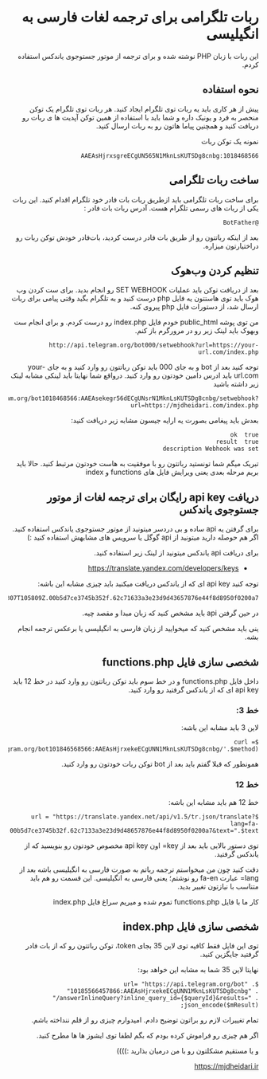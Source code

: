 <div dir="rtl">
 
 
# ربات تلگرامی برای ترجمه لغات فارسی به انگیلیسی 

این ربات با زبان PHP نوشته شده و برای ترجمه از موتور جستوجوی یاندکس استفاده کردم.

## نحوه استفاده

پیش از هر کاری باید یه ربات توی تلگرام ایجاد کنید.
هر ربات توی تلگرام یک توکن منحصر به فرد و یونیک داره و شما باید با استفاده از همین توکن آپدیت ها ی ربات رو دریافت کنید و همچنین پیاما هاتون رو به ربات ارسال کنید.

نمونه یک توکن ربات

```
1018468566:AAEAsHjrxsgreECgUN565N1MknLsKUTSDg8cnbg
```

## ساخت ربات تلگرامی

برای ساخت ربات تلگرامی باید ازطریق ربات بات فادر خود تلگرام اقدام کنید.
این ربات یکی از ربات های رسمی تلگرام هست.
آدرس ربات بات فادر : 

```
@BotFather
```

بعد از اینکه رباتتون رو از طریق بات فادر درست کردید، بات‌فادر خودش توکن ربات رو دراختیارتون میزاره.

## تنظیم کردن وب‌هوک

بعد از دریافت توکن باید عملیات SET WEBHOOK رو انجام بدید.
برای ست کردن وب هوک باید توی هاستتون یه فایل php درست کنید و به تلگرام بگید وقتی پیامی برای ربات ارسال شد، از دستورات فایل php پیروی کنه.

من توی پوشه public_html خودم فایل index.php رو درست کردم.
و برای انجام ست وبهوک باید لینک زیر رو در مرورگرم باز کنم.

```
http://api.telegram.org/bot000/setwebhook?url=https://your-url.com/index.php
```
توجه کنید بعد از  bot  و به جای 000  باید توکن رباتتون رو وارد کنید
و به جای your-url.com باید ادرس دامین خودتون رو وارد کنید.
 درواقع شما نهایتا باید لینکی مشابه لینک زیر داشته باشید
 
 ```
 https://api.telegram.org/bot1018468566:AAEAsekegr56dECgUNsrN1MknLsKUTSDg8cnbg/setwebhook?url=https://mjdheidari.com/index.php
 ```

بعدش باید پیغامی بصورت یه ارایه جیسون مشابه زیر دریافت کنید:

```
ok	true
result	true
description	Webhook was set
```

تبریک میگم شما تونستید رباتتون رو با موفقیت به هاست خودتون مرتبط کنید.
حالا باید بریم مرحله بعدی یعنی ویرایش فایل های functions و index


## دریافت api key رایگان برای ترجمه لغات از موتور جستوجوی یاندکس

برای گرفتن یه api ساده و بی دردسر میتونید از موتور جستوجوی یاندکس استفاده کنید.
اگر هم حوصله دارید میتونید از api گوگل یا سرویس های مشابهش استفاده کنید   :)

برای دریافت api یاندکس میتونید از لینک زیر استفاده کنید.

* https://translate.yandex.com/developers/keys

توجه کنید api key ای که از یاندکس دریافت میکنید باید چیزی مشابه این باشه:

```
trnsl.1.1.20200307T105809Z.00b5d7ce3745b352f.62c71633a3e23d9d43657876e44f8d8950f0200a7
```
در حین گرفتن api باید مشخص کنید که زبان مبدا و مقصد چیه.

ینی باید مشخص کنید که میخوایید از زبان فارسی به انگیلیسی یا برعکس ترجمه انجام بشه.

## شخصی سازی فایل functions.php

داخل فایل functions.php و در خط  سوم باید توکن رباتتون رو وارد کنید در خط 12 باید api key ای که از یاندکس گرفتید رو وارد کنید.

### خط 3:

لاین 3 باید مشابه این باشه:

```
$curl = curl_init('https://api.telegram.org/bot101846568566:AAEAsHjrxekeECgUNN1MknLsKUTSDg8cnbg/'.$method);
```
همونطور که قبلا گفتم باید بعد از bot توکن ربات خودتون رو وارد کنید.

### خط 12

خط 12 هم باید مشابه این باشه:


```
$url = "https://translate.yandex.net/api/v1.5/tr.json/translate?lang=fa-en&key=trnsl.1.1.20200307T1058565609Z.00b5d7ce3745b32f.62c7133a3e23d9d48657876e44f8d8950f0200a7&text=".$text;
```


توی دستور بالایی باید بعد از key= اون api key مخصوص خودتون رو بنویسید که از یاندکس گرفتید.

دقت کنید چون من میخواستم ترجمه رباتم به صورت فارسی به انگیلیسی باشه بعد از lang= عبارت fa-en رو نوشتم؛ یعنی فارسی به انگیلیسی.
این قسمت رو هم باید متناسب با نیازتون تغییر بدید.

کار ما با  فایل functions.php تموم شده و میریم سراغ فایل index.php


## شخصی سازی فایل index.php

توی این فایل فقط کافیه توی لاین 35 بجای token، توکن رباتتون رو که از بات فادر گرفتید جایگزین کنید.

نهایتا لاین 35 شما به مشابه این خواهد بود:

```
$url= "https://api.telegram.org/bot" . "10185566457866:AAEAsHjrxekeECgUNN1MknLsKUTSDg8cnbg" . "/answerInlineQuery?inline_query_id={$queryId}&results=" . json_encode($mResult);
```

تمام تغییرات لازم رو براتون توضیح دادم. امیدوارم چیزی رو از قلم ننداخته باشم.

اگر هم چیزی رو فراموش کرده بودم که بگم لطفا توی ایشوز ها ها مطرح کنید.

و یا مستقیم مشکلتون رو با من درمیان بذارید :))))

https://mjdheidari.ir
</div>
